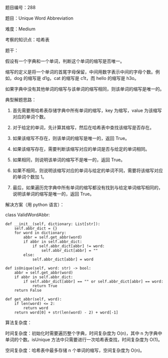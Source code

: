 题目编号：288

题目：Unique Word Abbreviation

难度：Medium

考察的知识点：哈希表

题干：

假设有一个字典和一个单词，判断这个单词的缩写是否唯一。

缩写的定义是将一个单词的首尾字母保留，中间用数字表示中间的字母个数。例如，dog 的缩写是 d1g，cat 的缩写是 c1t，而 hello 的缩写是 h3o。

如果字典中没有其他单词的缩写与该单词的缩写相同，则该单词的缩写是唯一的。

典型解题思路：

1. 首先需要用哈希表存储字典中所有单词的缩写，key 为缩写，value 为该缩写对应的单词个数。

2. 对于给定的单词，先计算其缩写，然后在哈希表中查找该缩写是否存在。

3. 如果该缩写不存在，则该单词的缩写是唯一的，返回 True。

4. 如果该缩写存在，需要判断该缩写对应的单词是否与给定的单词相同。

5. 如果相同，则说明该单词的缩写不是唯一的，返回 True。

6. 如果不相同，则说明该缩写对应的单词与给定的单词不同，需要将该缩写对应的单词个数加 1。

7. 最后，如果遍历完字典中所有单词的缩写都没有找到与给定单词缩写相同的，说明该单词的缩写是唯一的，返回 True。

解决方案（用 python 语言）：

class ValidWordAbbr:

    def __init__(self, dictionary: List[str]):
        self.abbr_dict = {}
        for word in dictionary:
            abbr = self.get_abbr(word)
            if abbr in self.abbr_dict:
                if self.abbr_dict[abbr] != word:
                    self.abbr_dict[abbr] = ""
            else:
                self.abbr_dict[abbr] = word

    def isUnique(self, word: str) -> bool:
        abbr = self.get_abbr(word)
        if abbr in self.abbr_dict:
            if self.abbr_dict[abbr] == "" or self.abbr_dict[abbr] == word:
                return True
        return False

    def get_abbr(self, word):
        if len(word) <= 2:
            return word
        return word[0] + str(len(word) - 2) + word[-1]

算法复杂度：

时间复杂度：初始化时需要遍历整个字典，时间复杂度为 O(n)，其中 n 为字典中单词的个数。isUnique 方法中只需要进行一次哈希表查找，时间复杂度为 O(1)。

空间复杂度：哈希表中最多存储 n 个单词的缩写，空间复杂度为 O(n)。